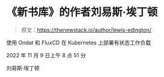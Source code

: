 # 《新书库》的作者刘易斯·埃丁顿

> 原文：<https://thenewstack.io/author/lewis-edington/>

使用 Ondat 和 FluxCD 在 Kubernetes 上部署有状态工作负载

2022 年 11 月 9 日上午 8 点 51 分

刘易斯·埃丁顿
